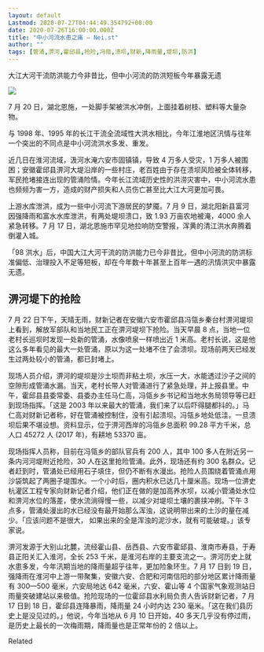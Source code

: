 ```yaml
---
layout: default
Lastmod: 2020-07-27T04:44:49.354792+00:00
date: 2020-07-26T16:00:00.000Z
title: "中小河流水患之痛 – Nei.st"
author: ""
tags: [管涌,淠河,霍邱县,抢险,冯瓴,溃坝,财新,降雨量,堤坝,防洪]
---
```


大江大河干流防洪能力今非昔比，但中小河流的防洪短板今年暴露无遗

![](https://images.weserv.nl/?url=https%3A//cdn.jsdelivr.net/gh/0nd1jyU39XQ/_/img/1/1595647139204651.jpg)

7 月 20 日，湖北恩施，一处脚手架被洪水冲倒，上面挂着树枝、塑料等大量杂物。

与 1998 年、1995 年的长江干流全流域性大洪水相比，今年江淮地区汛情与往年一个突出的不同点是中小河流洪水多发、重发。

近几日在淮河流域，汲河水淹六安市固镇镇，导致 4 万多人受灾，1 万多人被围困；安徽霍邱县淠河大堤沿岸的一些村庄，老百姓由于存在溃坝风险被全体转移，军民抢堵接连出现的管涌险情。今年长江流域历史性的洪涝灾害中，中小河流水患也频频为害一方，造成的财产损失和人员伤亡甚至比大江大河更加可畏。

上游水库泄洪，成为一些中小河流下游居民的梦魇。7 月 9 日，湖北阳新县富河因强降雨和富水水库泄洪，有两处堤坝溃口，致 1.93 万亩农地被淹，4000 余人紧急转移。7 月 17 日，湖北恩施市罕见地拉响防空警报，浑黄的清江洪水奔腾着倒灌入城。

「98 洪水」后，中国大江大河干流的防洪能力已今非昔比，但中小河流的防洪标准偏低、治理投入不足等短板，却在今年数十年甚至上百年一遇的汛情洪灾中暴露无遗。

淠河堤下的抢险
-------

7 月 22 日下午，天晴无雨，财新记者在安徽六安市霍邱县冯瓴乡秦台村淠河堤坝上看到，解放军部队和当地民工正在淠河堤坝下抢险。当天早晨 8 点，当地一位老村长巡坝时发现一处新的管涌，水像喷泉一样喷出近 1 米高。老村长说，这是他这么多年看见的最大一处管涌，原以为这一处堵不住了会溃坝。现场前两天已经发生过两处较小的管涌，都已封堵上。

现场人员介绍，淠河的堤坝是沙土坝而非粘土坝，水压一大，水能透过沙子之间的空隙形成管涌水漏。当天，老村长带人对管涌进行了紧急处理，并上报县里。中午，霍邱县县委常委、县委办主任马仁高，冯瓴乡乡书记和当地水务局领导等已赶到现场指挥。「这是 2003 年以来最大的管涌，我们来了以后吓得腿都抖的。」马仁高对财新记者称，好在管涌被控制住，没有引起溃坝。冯瓴乡地处低洼，一旦溃坝后果不堪设想。资料显示，位于淠河西岸的冯瓴乡总面积 99.28 平方千米，总人口 45272 人 (2017 年)，有耕地 53370 亩。

现场指挥人员称，目前在冯瓴乡的部队官兵有 200 人，其中 100 多人在附近另一条内河河堤附近抢险，30 人在这里抢险管涌。此外，现场还有约 300 名群众。记者赶到时，管涌处已经用石子填住，但仍不断有水漫出。抢险人员围绕着管涌点用沙袋筑起了两圈子堤围水。一个小时后，圈内积水已达几十厘米高。现场一位淠史杭灌区工程专家向财新记者介绍，他们正在做的是加高养水坝，以减小管涌处水位和淠河水位的落差，使水流淌得慢一些，以减少对堤坝土壤的裹挟冲刷。下午 3 点多，管涌处漫出的水已经没有最开始那么浑浊，这说明带出来的土沙的量在减少。「应该问题不是很大， 如果出来的全是浑浊的泥沙水，就有可能破堤。」该专家说。

淠河发源于大别山北麓，流经霍山县、岳西县、六安市霍邱县、淮南市寿县，于寿县正阳关汇入淮河，全长 253 千米，是淮河右岸的主要支流之一。淠河历史上就水患多发，今年汛期当地的降雨量超乎往年，更加险象环生。7 月 17 日到 19 日，强降雨在淮河中上游一带聚集，安徽六安、合肥和河南信阳的部分地区累计降雨量有 300—500 毫米，六安局地达 642 毫米，六安、霍山等 4 个国家气象观测站日雨量突破建站以来极值。抢险现场的一位霍邱县水利局负责人告诉财新记者，7 月 17 日到 18 日，霍邱县连降暴雨，降雨量 24 小时内达 230 毫米。「这在我们县历史上是没见过的。」他说，今年当地从 6 月 10 日开始，40 多天几乎没有停过雨，是历史上最长的一次梅雨期，降雨量也是正常年份的 2 倍以上。

Related

